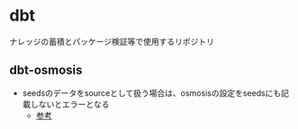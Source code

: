 # dbt
ナレッジの蓄積とパッケージ検証等で使用するリポジトリ

## dbt-osmosis
* seedsのデータをsourceとして扱う場合は、osmosisの設定をseedsにも記載しないとエラーとなる
  * [参考](https://z3z1ma.github.io/dbt-osmosis/docs/intro#configure-dbt-osmosis)